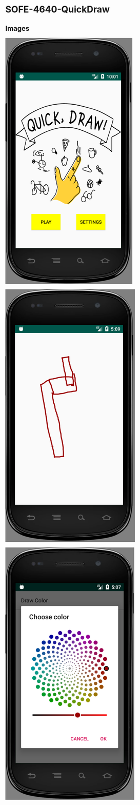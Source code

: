 # SOFE-4640-QuickDraw


## Images

![](/images/main_menu.png)

![](/images/mailbox.png)

![](/images/color_chooser.png)
